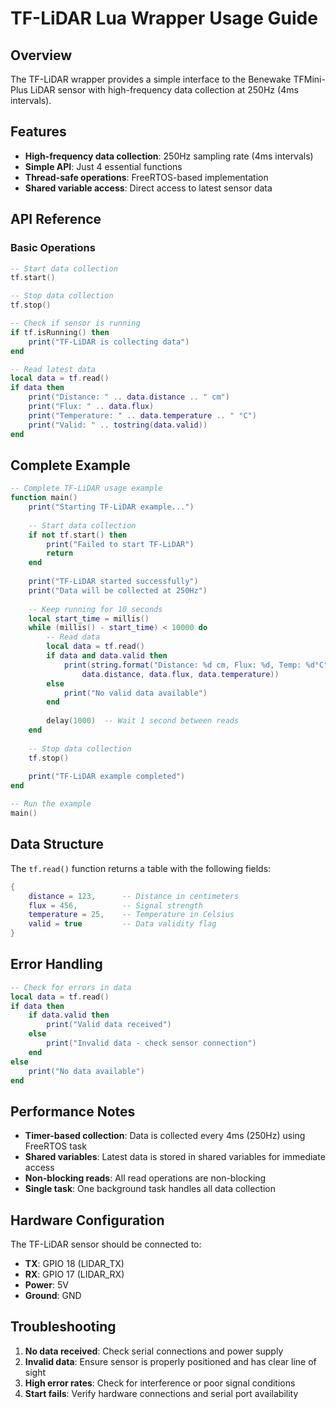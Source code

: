 # TF-LiDAR Lua Wrapper Usage Guide

## Overview
The TF-LiDAR wrapper provides a simple interface to the Benewake TFMini-Plus LiDAR sensor with high-frequency data collection at 250Hz (4ms intervals).

## Features
- **High-frequency data collection**: 250Hz sampling rate (4ms intervals)
- **Simple API**: Just 4 essential functions
- **Thread-safe operations**: FreeRTOS-based implementation
- **Shared variable access**: Direct access to latest sensor data

## API Reference

### Basic Operations
```lua
-- Start data collection
tf.start()

-- Stop data collection
tf.stop()

-- Check if sensor is running
if tf.isRunning() then
    print("TF-LiDAR is collecting data")
end

-- Read latest data
local data = tf.read()
if data then
    print("Distance: " .. data.distance .. " cm")
    print("Flux: " .. data.flux)
    print("Temperature: " .. data.temperature .. " °C")
    print("Valid: " .. tostring(data.valid))
end
```

## Complete Example
```lua
-- Complete TF-LiDAR usage example
function main()
    print("Starting TF-LiDAR example...")
    
    -- Start data collection
    if not tf.start() then
        print("Failed to start TF-LiDAR")
        return
    end
    
    print("TF-LiDAR started successfully")
    print("Data will be collected at 250Hz")
    
    -- Keep running for 10 seconds
    local start_time = millis()
    while (millis() - start_time) < 10000 do
        -- Read data
        local data = tf.read()
        if data and data.valid then
            print(string.format("Distance: %d cm, Flux: %d, Temp: %d°C", 
                data.distance, data.flux, data.temperature))
        else
            print("No valid data available")
        end
        
        delay(1000)  -- Wait 1 second between reads
    end
    
    -- Stop data collection
    tf.stop()
    
    print("TF-LiDAR example completed")
end

-- Run the example
main()
```

## Data Structure
The `tf.read()` function returns a table with the following fields:
```lua
{
    distance = 123,      -- Distance in centimeters
    flux = 456,          -- Signal strength
    temperature = 25,    -- Temperature in Celsius
    valid = true         -- Data validity flag
}
```

## Error Handling
```lua
-- Check for errors in data
local data = tf.read()
if data then
    if data.valid then
        print("Valid data received")
    else
        print("Invalid data - check sensor connection")
    end
else
    print("No data available")
end
```

## Performance Notes
- **Timer-based collection**: Data is collected every 4ms (250Hz) using FreeRTOS task
- **Shared variables**: Latest data is stored in shared variables for immediate access
- **Non-blocking reads**: All read operations are non-blocking
- **Single task**: One background task handles all data collection

## Hardware Configuration
The TF-LiDAR sensor should be connected to:
- **TX**: GPIO 18 (LIDAR_TX)
- **RX**: GPIO 17 (LIDAR_RX)
- **Power**: 5V
- **Ground**: GND

## Troubleshooting
1. **No data received**: Check serial connections and power supply
2. **Invalid data**: Ensure sensor is properly positioned and has clear line of sight
3. **High error rates**: Check for interference or poor signal conditions
4. **Start fails**: Verify hardware connections and serial port availability 
